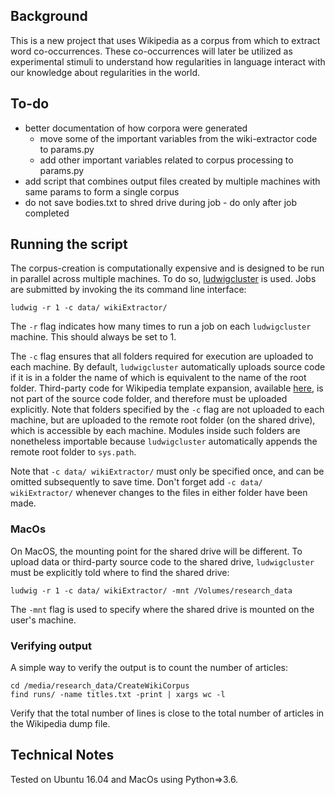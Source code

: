 

## Background

This is a new project that uses Wikipedia as a corpus from which to extract word co-occurrences. These co-occurrences will later be utilized as experimental stimuli to understand how regularities in language interact with our knowledge about regularities in the world.


## To-do

* better documentation of how corpora were generated
    * move some of the important variables from the wiki-extractor code to params.py
    * add other important variables related to corpus processing to params.py
* add script that combines output files created by multiple machines with same params to form a single corpus
* do not save bodies.txt to shred drive during job - do only after job completed
 
## Running the script

The corpus-creation is computationally expensive and is designed to be run in parallel across multiple machines.
To do so, [ludwigcluster](https://github.com/phueb/LudwigCluster) is used. 
Jobs are submitted by invoking the its command line interface:

```
ludwig -r 1 -c data/ wikiExtractor/
```

The ```-r``` flag indicates how many times to run a job on each ```ludwigcluster``` machine. This should always be set to 1. 

The ```-c``` flag ensures that all folders required for execution are uploaded to each machine. 
By default, ```ludwigcluster``` automatically uploads source code if it is in a folder the name of which is equivalent to the name of the root folder.
Third-party code for Wikipedia template expansion, available [here](https://github.com/attardi/wikiextractor/wiki), is not part of the source code folder, and therefore must be uploaded explicitly. 
Note that folders specified by the ```-c``` flag are not uploaded to each machine, but are uploaded to the remote root folder (on the shared drive), which is accessible by each machine.
Modules inside such folders are nonetheless importable because ```ludwigcluster``` automatically appends the remote root folder to ```sys.path```.

Note that ```-c data/ wikiExtractor/``` must only be specified once, and can be omitted subsequently to save time. 
Don't forget add ```-c data/ wikiExtractor/``` whenever changes to the files in either folder have been made.

### MacOs

On MacOS, the mounting point for the shared drive will be different.
To upload data or third-party source code to the shared drive, ```ludwigcluster``` must be explicitly told where to find the shared drive:

```
ludwig -r 1 -c data/ wikiExtractor/ -mnt /Volumes/research_data
```
The ```-mnt``` flag is used to specify where the shared drive is mounted on the user's machine.

### Verifying output

A simple way to verify the output is to count the number of articles:

```
cd /media/research_data/CreateWikiCorpus
find runs/ -name titles.txt -print | xargs wc -l
```

Verify that the total number of lines is close to the total number of articles in the Wikipedia dump file.


## Technical Notes

Tested on Ubuntu 16.04 and MacOs using Python=>3.6.
